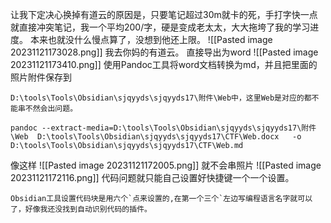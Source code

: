 让我下定决心换掉有道云的原因是，只要笔记超过30m就卡的死，手打字快一点就直接冲突笔记，我一个平均200/字，硬是变成老太太，大大拖垮了我的学习进度。
本来也就没什么慢点算了，没想到他还上限。
![[Pasted image 20231121173028.png]]
我去你妈的有道云。
直接导出为word
![[Pasted image 20231121173410.png]]
使用Pandoc工具将word文档转换为md，并且把里面的照片附件保存到
```
D:\tools\Tools\Obsidian\sjqyyds\sjqyyds17\附件\Web中，这里Web是对应的都不能串不然会出问题。
```

```
pandoc --extract-media=D:\tools\Tools\Obsidian\sjqyyds\sjqyyds17\附件\Web  D:\tools\Tools\Obsidian\sjqyyds\sjqyyds17\CTF\Web.docx   -o D:\tools\Tools\Obsidian\sjqyyds\sjqyyds17\CTF\Web.md 
```
像这样
![[Pasted image 20231121172005.png]]
就不会串照片
![[Pasted image 20231121172116.png]]
代码问题就只能自己设置好快捷键一个一个设置。
```
Obsidian工具设置代码块是用六个`点来设置的,在第一个三个`左边写编程语言名字就可以了，好像我还没找到自动识别代码的插件。
```
